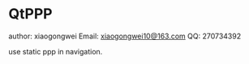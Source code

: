 # QtPPP
author: xiaogongwei
Email: xiaogongwei10@163.com
QQ: 270734392

use static ppp in navigation.
